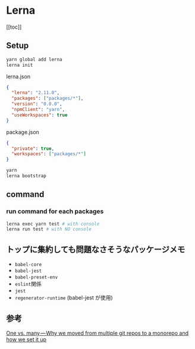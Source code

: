 # Lerna

[[toc]]

## Setup

```bash
yarn global add lerna
lerna init
```

lerna.json

```json
{
  "lerna": "2.11.0",
  "packages": ["packages/*"],
  "version": "0.0.0",
  "npmClient": "yarn",
  "useWorkspaces": true
}
```

package.json

```json
{
  "private": true,
  "workspaces": ["packages/*"]
}
```

```bash
yarn
lerna bootstrap
```

## command

### run command for each packages

```bash
lerna exec yarn test # with console
lerna run test # with NO console
```

## トップに集約しても問題なさそうなパッケージメモ

- `babel-core`
- `babel-jest`
- `babel-preset-env`
- `eslint`関係
- `jest`
- `regenerator-runtime` (babel-jest が使用)

## 参考

[One vs. many — Why we moved from multiple git repos to a monorepo and how we set it up](https://hackernoon.com/one-vs-many-why-we-moved-from-multiple-git-repos-to-a-monorepo-and-how-we-set-it-up-f4abb0cfe469)
